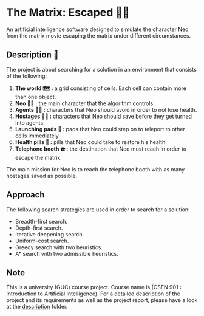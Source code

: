 # The Matrix: Escaped :running_man:
An artificial intelligence software designed to simulate the character Neo from the matrix movie escaping the matrix under different circumstances.

## Description :memo:
The project is about searching for a solution in an environment that consists of the following:

1. **The world :world_map: :** a grid consisting of cells. Each cell can contain more than one object.
2. **Neo :superhero_man: :** the main character that the algorithm controls.
3. **Agents :man_pilot: :** characters that Neo should avoid in order to not lose health. 
4. **Hostages :standing_man: :** characters that Neo should save before they get turned into agents.
5. **Launching pads :door: :** pads that Neo could step on to teleport to other cells immediately.
6. **Health pills :pill: :** pills that Neo could take to restore his health.
7. **Telephone booth :telephone: :** the destination that Neo must reach in order to escape the matrix.

The main mission for Neo is to reach the telephone booth with as many hostages saved as possible.

## Approach
The following search strategies are used in order to search for a solution:

* Breadth-first search.
* Depth-first search.
* Iterative deepening search.
* Uniform-cost search.
* Greedy search with two heuristics.
* A* search with two admissible heuristics.

## Note
This is a university (GUC) course project. Course name is (CSEN 901 : Introduction to Artificial Intelligence). For a detailed description of the project and its requirements as well as the project report, please have a look at the [description](description) folder.
